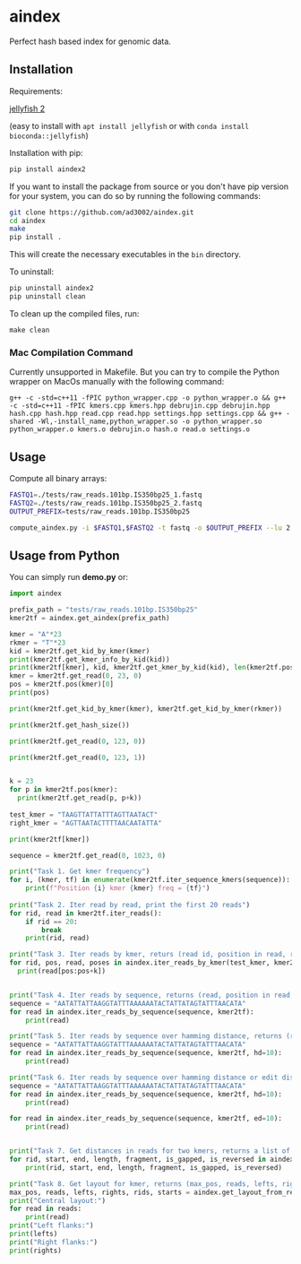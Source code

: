 # aindex

Perfect hash based index for genomic data.

## Installation

Requirements:

[jellyfish 2](https://github.com/gmarcais/Jellyfish)

(easy to install with `apt install jellyfish` or with `conda install bioconda::jellyfish`)

Installation with pip:

```bash
pip install aindex2
```

If you want to install the package from source or you don't have pip version for your system, you can do so by running the following commands:

```bash
git clone https://github.com/ad3002/aindex.git
cd aindex
make
pip install .
```

This will create the necessary executables in the `bin` directory.

To uninstall:

```bash
pip uninstall aindex2
pip uninstall clean
```

To clean up the compiled files, run:

```
make clean
```

### Mac Compilation Command

Currently unsupported in Makefile. But you can try to compile the Python wrapper on MacOs manually with the following command:

```
g++ -c -std=c++11 -fPIC python_wrapper.cpp -o python_wrapper.o && g++ -c -std=c++11 -fPIC kmers.cpp kmers.hpp debrujin.cpp debrujin.hpp hash.cpp hash.hpp read.cpp read.hpp settings.hpp settings.cpp && g++ -shared -Wl,-install_name,python_wrapper.so -o python_wrapper.so python_wrapper.o kmers.o debrujin.o hash.o read.o settings.o
```

## Usage

Compute all binary arrays:

```bash
FASTQ1=./tests/raw_reads.101bp.IS350bp25_1.fastq
FASTQ2=./tests/raw_reads.101bp.IS350bp25_2.fastq
OUTPUT_PREFIX=tests/raw_reads.101bp.IS350bp25

compute_aindex.py -i $FASTQ1,$FASTQ2 -t fastq -o $OUTPUT_PREFIX --lu 2 -P 30
```

## Usage from Python

You can simply run **demo.py** or:

```python
import aindex

prefix_path = "tests/raw_reads.101bp.IS350bp25"
kmer2tf = aindex.get_aindex(prefix_path)

kmer = "A"*23
rkmer = "T"*23
kid = kmer2tf.get_kid_by_kmer(kmer)
print(kmer2tf.get_kmer_info_by_kid(kid))
print(kmer2tf[kmer], kid, kmer2tf.get_kmer_by_kid(kid), len(kmer2tf.pos(kmer)), kmer2tf.get_strand(kmer), kmer2tf.get_strand(rkmer))
kmer = kmer2tf.get_read(0, 23, 0)
pos = kmer2tf.pos(kmer)[0]
print(pos)

print(kmer2tf.get_kid_by_kmer(kmer), kmer2tf.get_kid_by_kmer(rkmer))

print(kmer2tf.get_hash_size())

print(kmer2tf.get_read(0, 123, 0))

print(kmer2tf.get_read(0, 123, 1))


k = 23
for p in kmer2tf.pos(kmer):
  print(kmer2tf.get_read(p, p+k))
  
test_kmer = "TAAGTTATTATTTAGTTAATACT"
right_kmer = "AGTTAATACTTTTAACAATATTA"

print(kmer2tf[kmer])

sequence = kmer2tf.get_read(0, 1023, 0)

print("Task 1. Get kmer frequency")
for i, (kmer, tf) in enumerate(kmer2tf.iter_sequence_kmers(sequence)):
    print(f"Position {i} kmer {kmer} freq = {tf}")
  
print("Task 2. Iter read by read, print the first 20 reads")
for rid, read in kmer2tf.iter_reads():
    if rid == 20:
        break
    print(rid, read)

print("Task 3. Iter reads by kmer, returs (read id, position in read, read, all_positions)")
for rid, pos, read, poses in aindex.iter_reads_by_kmer(test_kmer, kmer2tf):
  print(read[pos:pos+k])


print("Task 4. Iter reads by sequence, returns (read, position in read, read, all_positions ")
sequence = "AATATTATTAAGGTATTTAAAAAATACTATTATAGTATTTAACATA"
for read in aindex.iter_reads_by_sequence(sequence, kmer2tf):
    print(read)

print("Task 5. Iter reads by sequence over hamming distance, returns (read, position in read, read, all_positions, hamming distance). Note that the first kmer used as seed.")
sequence = "AATATTATTAAGGTATTTAAAAAATACTATTATAGTATTTAACATA"
for read in aindex.iter_reads_by_sequence(sequence, kmer2tf, hd=10):
    print(read)

print("Task 6. Iter reads by sequence over hamming distance or edit distance, returns (read, position in read, read, all_positions, hamming distance). Note that the first kmer used as seed")
sequence = "AATATTATTAAGGTATTTAAAAAATACTATTATAGTATTTAACATA"
for read in aindex.iter_reads_by_sequence(sequence, kmer2tf, hd=10):
    print(read)

for read in aindex.iter_reads_by_sequence(sequence, kmer2tf, ed=10):
    print(read)


print("Task 7. Get distances in reads for two kmers, returns a list of (rid, left_kmer_pos, right_kmer_pos) tuples.")
for rid, start, end, length, fragment, is_gapped, is_reversed in aindex.get_left_right_distances(test_kmer, right_kmer, kmer2tf):
    print(rid, start, end, length, fragment, is_gapped, is_reversed)

print("Task 8. Get layout for kmer, returns (max_pos, reads, lefts, rights, rids, starts), for details see source code")
max_pos, reads, lefts, rights, rids, starts = aindex.get_layout_from_reads(right_kmer, kmer2tf)
print("Central layout:")
for read in reads:
    print(read)
print("Left flanks:")
print(lefts)
print("Right flanks:")
print(rights)

```